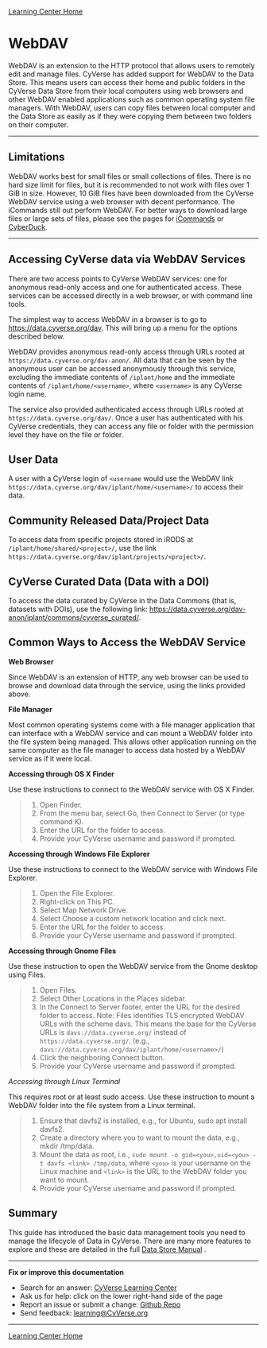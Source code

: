[Learning Center Home](http://learning.cyverse.org/)

# WebDAV

WebDAV is an extension to the HTTP protocol that allows users to
remotely edit and manage files. CyVerse has added support for WebDAV to
the Data Store. This means users can access their home and public
folders in the CyVerse Data Store from their local computers using web
browsers and other WebDAV enabled applications such as common operating
system file managers. With WebDAV, users can copy files between local
computer and the Data Store as easily as if they were copying them
between two folders on their computer.

------------------------------------------------------------------------

## Limitations

WebDAV works best for small files or small collections of files. There
is no hard size limit for files, but it is recommended to not work with
files over 1 GiB in size. However, 10 GiB files have been downloaded
from the CyVerse WebDAV service using a web browser with decent
performance. The iCommands still out perform WebDAV. For better ways to
download large files or large sets of files, please see the pages for
[iCommands](./icommands.html) or [CyberDuck](./cyberduck.html).

------------------------------------------------------------------------

## Accessing CyVerse data via WebDAV Services

There are two access points to CyVerse WebDAV services: one for
anonymous read-only access and one for authenticated access. These
services can be accessed directly in a web browser, or with command line
tools.

The simplest way to access WebDAV in a browser is to go to
<https://data.cyverse.org/dav>. This will bring up a menu for the
options described below.

WebDAV provides anonymous read-only access through URLs rooted at
`https://data.cyverse.org/dav-anon/`. All data that can be seen by the
anonymous user can be accessed anonymously through this service,
excluding the immediate contents of `/iplant/home` and the immediate
contents of `/iplant/home/<username>`, where `<username>` is any CyVerse
login name.

The service also provided authenticated access through URLs rooted at
`https://data.cyverse.org/dav/`. Once a user has authenticated with his
CyVerse credentials, they can access any file or folder with the
permission level they have on the file or folder.

## User Data

A user with a CyVerse login of `<username` would use the WebDAV link
`https://data.cyverse.org/dav/iplant/home/<username>/` to access their
data.

## Community Released Data/Project Data

To access data from specific projects stored in iRODS at
`/iplant/home/shared/<project>/`, use the link
`https://data.cyverse.org/dav/iplant/projects/<project>/`.

## CyVerse Curated Data (Data with a DOI)

To access the data curated by CyVerse in the Data Commons (that is,
datasets with DOIs), use the following link:
<https://data.cyverse.org/dav-anon/iplant/commons/cyverse_curated/>.

## Common Ways to Access the WebDAV Service

**Web Browser**

Since WebDAV is an extension of HTTP, any web browser can be used to
browse and download data through the service, using the links provided
above.

**File Manager**

Most common operating systems come with a file manager application that
can interface with a WebDAV service and can mount a WebDAV folder into
the file system being managed. This allows other application running on
the same computer as the file manager to access data hosted by a WebDAV
service as if it were local.

**Accessing through OS X Finder**

Use these instructions to connect to the WebDAV service with OS X
Finder.

> 1.  Open Finder.
> 2.  From the menu bar, select Go, then Connect to Server (or type
>     command K).
> 3.  Enter the URL for the folder to access.
> 4.  Provide your CyVerse username and password if prompted.

**Accessing through Windows File Explorer**

Use these instructions to connect to the WebDAV service with Windows
File Explorer.

> 1.  Open the File Explorer.
> 2.  Right-click on This PC.
> 3.  Select Map Network Drive.
> 4.  Select Choose a custom network location and click next.
> 5.  Enter the URL for the folder to access.
> 6.  Provide your CyVerse username and password if prompted.

**Accessing through Gnome Files**

Use these instruction to open the WebDAV service from the Gnome desktop
using Files.

> 1.  Open Files.
> 2.  Select Other Locations in the Places sidebar.
> 3.  In the Connect to Server footer, enter the URL for the desired
>     folder to access. Note: Files identifies TLS encrypted WebDAV URLs
>     with the scheme davs. This means the base for the CyVerse URLs is
>     `davs://data.cyverse.org/` instead of `https://data.cyverse.org/`.
>     (e.g., `davs://data.cyverse.org/dav/iplant/home/<username>/`)
> 4.  Click the neighboring Connect button.
> 5.  Provide your CyVerse username and password if prompted.

*Accessing through Linux Terminal*

This requires root or at least sudo access. Use these instruction to
mount a WebDAV folder into the file system from a Linux terminal.

> 1.  Ensure that davfs2 is installed, e.g., for Ubuntu, sudo apt
>     install davfs2.
> 2.  Create a directory where you to want to mount the data, e.g.,
>     mkdir /tmp/data.
> 3.  Mount the data as root, i.e., `sudo mount -o gid=<you>,uid=<you> -t davfs <link> /tmp/data`, where `<you>` is your username on the
>     Linux machine and `<link>` is the URL to the WebDAV folder you want
>     to mount.
> 4.  Provide your CyVerse username and password if prompted.

## Summary

This guide has introduced the basic data management tools you need to
manage the lifecycle of Data in CyVerse. There are many more features to
explore and these are detailed in the full [Data Store Manual](https://cyverse.atlassian.net/wiki/spaces/DS/overview) .

------------------------------------------------------------------------

**Fix or improve this documentation**

-   Search for an answer: [CyVerse Learning Center](https://cyverse-learning-materials.github.io/learning-materials-home)
-   Ask us for help: click on the lower right-hand side of the page
-   Report an issue or submit a change: [Github Repo](https://github.com/CyVerse-learning-materials/data_store_guide)
-   Send feedback: [learning@CyVerse.org](learning@CyVerse.org)

------------------------------------------------------------------------

[Learning Center Home](http://learning.cyverse.org/)
